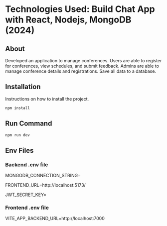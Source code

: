 # Technologies Used: Build Chat App with React, Nodejs,  MongoDB (2024)



## About
Developed an application to manage conferences. Users are able to register for conferences, view schedules, and submit feedback. Admins are able to manage conference details and registrations. Save all data to a database.

## Installation

Instructions on how to install the project.

```bash
npm install

```
## Run Command
```bash
npm run dev

```

## Env Files
### Backend .env file
MONGODB_CONNECTION_STRING=

FRONTEND_URL=http://localhost:5173/

JWT_SECRET_KEY=

### Frontend .env file
VITE_APP_BACKEND_URL=http://localhost:7000

